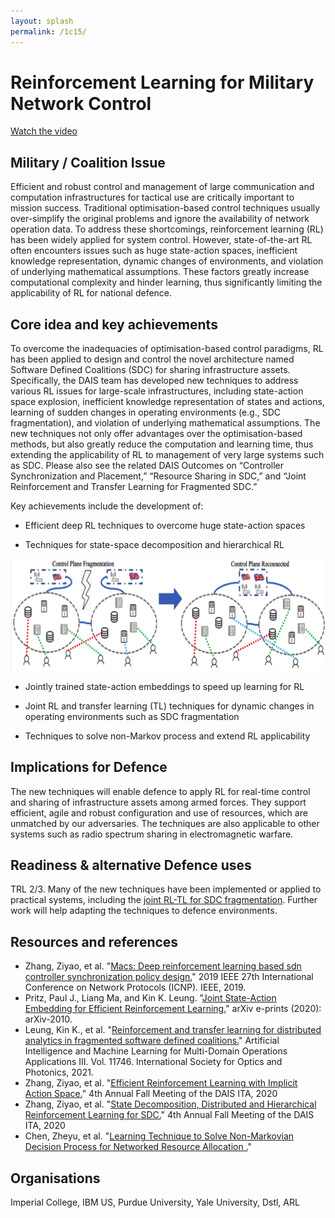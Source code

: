```yaml
---
layout: splash
permalink: /1c15/
---
```


# Reinforcement Learning for Military Network Control

[Watch the video](https://ibm.box.com/v/Showcase-1c15-video) 

## Military / Coalition Issue
Efficient and robust control and management of large communication and computation infrastructures for tactical use are critically important to mission success. Traditional optimisation-based control techniques usually over-simplify the original problems and ignore the availability of network operation data. To address these shortcomings, reinforcement learning (RL) has been widely applied for system control.  However, state-of-the-art RL often encounters issues such as huge state-action spaces, inefficient knowledge representation, dynamic changes of environments, and violation of underlying mathematical assumptions. These factors greatly increase computational complexity and hinder learning, thus significantly limiting the applicability of RL for national defence.

## Core idea and key achievements
To overcome the inadequacies of optimisation-based control paradigms, RL has been applied to design and control the novel architecture named Software Defined Coalitions (SDC) for sharing infrastructure assets. Specifically, the DAIS team has developed new techniques to address various RL issues for large-scale infrastructures, including state-action space explosion, inefficient knowledge representation of states and actions, learning of sudden changes in operating environments (e.g., SDC fragmentation), and violation of underlying mathematical assumptions.  The new techniques not only offer advantages over the optimisation-based methods, but also greatly reduce the computation and learning time, thus extending the applicability of RL to management of very large systems such as SDC.  Please also see the related DAIS Outcomes on “Controller Synchronization and Placement,” “Resource Sharing in SDC,” and “Joint Reinforcement and Transfer Learning for Fragmented SDC.”

Key achievements include the development of: 

*	Efficient deep RL techniques to overcome huge state-action spaces

*	Techniques for state-space decomposition and hierarchical RL 

![image info](/dais/achievements/images/1c15-fig1.png)

*	Jointly trained state-action embeddings to speed up learning for RL 

*	Joint RL and transfer learning (TL) techniques for dynamic changes in operating environments such as SDC fragmentation

*	Techniques to solve non-Markov process and extend RL applicability



## Implications for Defence
The new techniques will enable defence to apply RL for real-time control and sharing of infrastructure assets among armed forces. They support efficient, agile and robust configuration and use of resources, which are unmatched by our adversaries. The techniques are also applicable to other systems such as radio spectrum sharing in electromagnetic warfare.

## Readiness & alternative Defence uses
TRL 2/3. Many of the new techniques have been implemented or applied to practical systems, including the [joint RL-TL for SDC fragmentation](/doc-6087/). Further work will help adapting the techniques to defence environments.
<!-- ![image info](/dais/achievements/images/1a02_figure1.jpg) -->

## Resources and references  
* Zhang, Ziyao, et al. "[Macs: Deep reinforcement learning based sdn controller synchronization policy design.](/doc-4688/)" 2019 IEEE 27th International Conference on Network Protocols (ICNP). IEEE, 2019.
* Pritz, Paul J., Liang Ma, and Kin K. Leung. "[Joint State-Action Embedding for Efficient Reinforcement Learning.](/doc-6085/)" arXiv e-prints (2020): arXiv-2010.
* Leung, Kin K., et al. "[Reinforcement and transfer learning for distributed analytics in fragmented software defined coalitions.](/doc-6087/)" Artificial Intelligence and Machine Learning for Multi-Domain Operations Applications III. Vol. 11746. International Society for Optics and Photonics, 2021.
* Zhang, Ziyao, et al. "[Efficient Reinforcement Learning with Implicit Action Space.](/doc-7004/)" 4th Annual Fall Meeting of the DAIS ITA, 2020
* Zhang, Ziyao, et al. "[State Decomposition, Distributed and Hierarchical Reinforcement Learning for SDC.](/doc-7005/)" 4th Annual Fall Meeting of the DAIS ITA, 2020
* Chen, Zheyu, et al. "[Learning Technique to Solve Non-Markovian Decision Process for Networked Resource Allocation .](/doc-7006/)" 

## Organisations
Imperial College, IBM US, Purdue University, Yale University, Dstl, ARL
